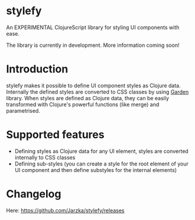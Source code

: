# stylefy

An EXPERIMENTAL ClojureScript library for styling UI components with ease.

The library is currently in development. More information coming soon!

# Introduction

stylefy makes it possible to define UI component styles as Clojure data. Internally the defined styles are converted to CSS classes by using [Garden](https://github.com/noprompt/garden) library. When styles are defined as Clojure data, they can be easily transformed with Clojure's powerful functions (like merge) and parametrised.

# Supported features

- Defining styles as Clojure data for any UI element, styles are converted internally to CSS classes
- Defining sub-styles (you can create a style for the root element of your UI component and then define substyles for the internal elements)

# Changelog

Here: https://github.com/Jarzka/stylefy/releases
